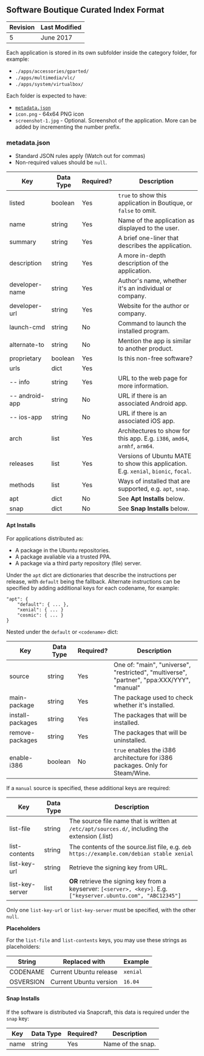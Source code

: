 ## Software Boutique Curated Index Format

| Revision  | Last Modified |
| --------- | ------------- |
| 5         | June 2017     |

Each application is stored in its own subfolder inside the category folder, for
example:

* `./apps/accessories/gparted/`
* `./apps/multimedia/vlc/`
* `./apps/system/virtualbox/`

Each folder is expected to have:

* [`metadata.json`](#metadata.json)
* `icon.png` - 64x64 PNG icon
* `screenshot-1.jpg` - Optional. Screenshot of the application. More can be added by incrementing the number prefix.


### metadata.json

* Standard JSON rules apply (Watch out for commas)
* Non-required values should be `null`.

| Key           | Data Type | Required? | Description                          |
| ------------- | --------- | --------- | ------------------------------------ |
| listed        | boolean   | Yes       | `true` to show this application in Boutique, or `false` to omit.
| name          | string    | Yes       | Name of the application as displayed to the user.
| summary       | string    | Yes       | A brief one-liner that describes the application.
| description   | string    | Yes       | A more in-depth description of the application.
| developer-name| string    | Yes       | Author's name, whether it's an individual or company.
| developer-url | string    | Yes       | Website for the author or company.
| launch-cmd    | string    | No        | Command to launch the installed program.
| alternate-to  | string    | No        | Mention the app is similar to another product.
| proprietary   | boolean   | Yes       | Is this non-free software?
| urls          | dict      | Yes
| -- info       | string    | Yes       | URL to the web page for more information.
| -- android-app| string    | No        | URL if there is an associated Android app.
| -- ios-app    | string    | No        | URL if there is an associated iOS app.
| arch          | list      | Yes       | Architectures to show for this app. E.g. `i386`, `amd64`, `armhf`, `arm64`.
| releases      | list      | Yes       | Versions of Ubuntu MATE to show this application. E.g. `xenial`, `bionic`, `focal`.
| methods       | list      | Yes       | Ways of installed that are supported, e.g. `apt`, `snap`.
| apt           | dict      | No        | See **Apt Installs** below.
| snap          | dict      | No        | See **Snap Installs** below.


#### Apt Installs

For applications distributed as:

* A package in the Ubuntu repositories.
* A package avaliable via a trusted PPA.
* A package via a third party repository (file) server.

Under the `apt` dict are dictionaries that describe the instructions per release,
with `default` being the fallback. Alternate instructions can be specified by
adding additional keys for each codename, for example:

```
"apt": {
    "default": { ... },
    "xenial": { ... }
    "cosmic": { ... }
}
```

Nested under the `default` or `<codename>` dict:

| Key               | Data Type | Required? | Description                          |
| ----------------- | --------- | --------- | ------------------------------------ |
| source            | string    | Yes       | One of: "main", "universe", "restricted", "multiverse", "partner", "ppa:XXX/YYY", "manual"
| main-package      | string    | Yes       | The package used to check whether it's installed.
| install-packages  | string    | Yes       | The packages that will be installed.
| remove-packages   | string    | Yes       | The packages that will be uninstalled.
| enable-i386       | boolean   | No        | `true` enables the i386 architecture for i386 packages. Only for Steam/Wine.

If a `manual` source is specified, these additional keys are required:

| Key               | Data Type | Description                                  |
| ----------------- | --------- | -------------------------------------------- |
| list-file         | string    | The source file name that is written at `/etc/apt/sources.d/`, including the extension (.list)
| list-contents     | string    | The contents of the source.list file, e.g. `deb https://example.com/debian stable xenial`
| list-key-url      | string    | Retrieve the signing key from URL.
| list-key-server   | list      | **OR** retrieve the signing key from a keyserver: `[<server>, <key>]`. E.g. `["keyserver.ubuntu.com", "ABC12345"]`

Only one `list-key-url` or `list-key-server` must be specified, with the other `null`.


**Placeholders**

For the `list-file` and `list-contents` keys, you may use these strings as
placeholders:

| String        | Replaced with                 | Example           |
| ------------- | ----------------------------- | ----------------- |
| CODENAME      | Current Ubuntu release        | `xenial`
| OSVERSION     | Current Ubuntu version        | `16.04`


#### Snap Installs

If the software is distributed via Snapcraft, this data is required under the `snap` key:

| Key               | Data Type | Required? | Description                          |
| ----------------- | --------- | --------- | ------------------------------------ |
| name              | string    | Yes       | Name of the snap.
